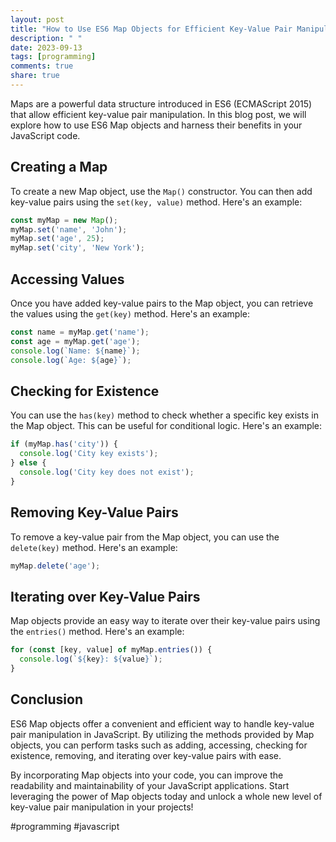 ```yaml
---
layout: post
title: "How to Use ES6 Map Objects for Efficient Key-Value Pair Manipulation"
description: " "
date: 2023-09-13
tags: [programming]
comments: true
share: true
---
```


Maps are a powerful data structure introduced in ES6 (ECMAScript 2015) that allow efficient key-value pair manipulation. In this blog post, we will explore how to use ES6 Map objects and harness their benefits in your JavaScript code.

## Creating a Map

To create a new Map object, use the `Map()` constructor. You can then add key-value pairs using the `set(key, value)` method. Here's an example:

```javascript
const myMap = new Map();
myMap.set('name', 'John');
myMap.set('age', 25);
myMap.set('city', 'New York');
```

## Accessing Values

Once you have added key-value pairs to the Map object, you can retrieve the values using the `get(key)` method. Here's an example:

```javascript
const name = myMap.get('name');
const age = myMap.get('age');
console.log(`Name: ${name}`);
console.log(`Age: ${age}`);
```

## Checking for Existence

You can use the `has(key)` method to check whether a specific key exists in the Map object. This can be useful for conditional logic. Here's an example:

```javascript
if (myMap.has('city')) {
  console.log('City key exists');
} else {
  console.log('City key does not exist');
}
```

## Removing Key-Value Pairs

To remove a key-value pair from the Map object, you can use the `delete(key)` method. Here's an example:

```javascript
myMap.delete('age');
```

## Iterating over Key-Value Pairs

Map objects provide an easy way to iterate over their key-value pairs using the `entries()` method. Here's an example:

```javascript
for (const [key, value] of myMap.entries()) {
  console.log(`${key}: ${value}`);
}
```

## Conclusion

ES6 Map objects offer a convenient and efficient way to handle key-value pair manipulation in JavaScript. By utilizing the methods provided by Map objects, you can perform tasks such as adding, accessing, checking for existence, removing, and iterating over key-value pairs with ease.

By incorporating Map objects into your code, you can improve the readability and maintainability of your JavaScript applications. Start leveraging the power of Map objects today and unlock a whole new level of key-value pair manipulation in your projects!

#programming #javascript